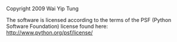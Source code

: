 Copyright 2009 Wai Yip Tung

The software is licensed according to the terms of the PSF (Python Software Foundation) license found here: http://www.python.org/psf/license/